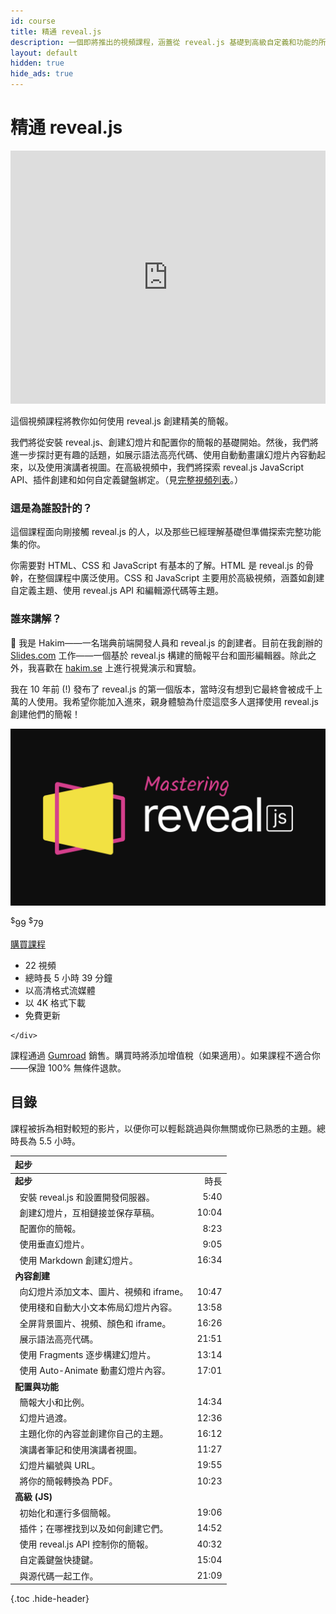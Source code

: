 ```yaml
---
id: course
title: 精通 reveal.js
description: 一個即將推出的視頻課程，涵蓋從 reveal.js 基礎到高級自定義和功能的所有內容。
layout: default
hidden: true
hide_ads: true
---
```


# 精通 reveal.js

<iframe width="100%" height="405" src="https://www.youtube.com/embed/6-uWaBcqguc?color=white&controls=1&modestbranding=1&rel=0" frameborder="0" allow="accelerometer; autoplay; clipboard-write; encrypted-media; gyroscope; picture-in-picture" allowfullscreen></iframe>

這個視頻課程將教你如何使用 reveal.js 創建精美的簡報。

我們將從安裝 reveal.js、創建幻燈片和配置你的簡報的基礎開始。然後，我們將進一步探討更有趣的話題，如展示語法高亮代碼、使用自動動畫讓幻燈片內容動起來，以及使用演講者視圖。在高級視頻中，我們將探索 reveal.js JavaScript API、插件創建和如何自定義鍵盤綁定。（見[完整視頻列表](#table-of-contents)。）

### 這是為誰設計的？

這個課程面向剛接觸 reveal.js 的人，以及那些已經理解基礎但準備探索完整功能集的你。

你需要對 HTML、CSS 和 JavaScript 有基本的了解。HTML 是 reveal.js 的骨幹，在整個課程中廣泛使用。CSS 和 JavaScript 主要用於高級視頻，涵蓋如創建自定義主題、使用 reveal.js API 和編輯源代碼等主題。

### 誰來講解？

👋 我是 Hakim——一名瑞典前端開發人員和 reveal.js 的創建者。目前在我創辦的 [Slides.com](https://slides.com) 工作——一個基於 reveal.js 構建的簡報平台和圖形編輯器。除此之外，我喜歡在 [hakim.se](https://hakim.se) 上進行視覺演示和實驗。

我在 10 年前 (!) 發布了 reveal.js 的第一個版本，當時沒有想到它最終會被成千上萬的人使用。我希望你能加入進來，親身體驗為什麼這麼多人選擇使用 reveal.js 創建他們的簡報！

<div class="buy-course">
	<div class="buy-course-thumb">
		<img src="/images/docs/mastering.svg">
	</div>
	<div class="buy-course-action">
		<p class="buy-course-price">
			<span class="old-price"><sup>$</sup>99</span>
			<span><sup>$</sup>79</span>
		</p>
		<a class="gumroad-button" href="https://gum.co/reveal-js/v0sz80d?wanted=true" target="_blank" data-gumroad-single-product="true">購買課程</a>
	</div>
	<div class="buy-course-data">
		<ul>
			<li>22 視頻</li>
			<li>總時長 5 小時 39 分鐘</li>
			<li>以高清格式流媒體</li>
			<li>以 4K 格式下載</li>
			<li>免費更新</li>
		</ul>

    </div>

</div>
<script src="https://gumroad.com/js/gumroad.js"></script>

課程通過 [Gumroad](https://gumroad.com/) 銷售。購買時將添加增值稅（如果適用）。如果課程不適合你——保證 100% 無條件退款。

## 目錄

課程被拆為相對較短的影片，以便你可以輕鬆跳過與你無關或你已熟悉的主題。總時長為 5.5 小時。

| 起步                                           | <!-- --> |
| :--------------------------------------------- | -------: |
| **起步**                                       |     時長 |
| &nbsp; 安裝 reveal.js 和設置開發伺服器。       |     5:40 |
| &nbsp; 創建幻燈片，互相鏈接並保存草稿。        |    10:04 |
| &nbsp; 配置你的簡報。                          |     8:23 |
| &nbsp; 使用垂直幻燈片。                        |     9:05 |
| &nbsp; 使用 Markdown 創建幻燈片。              |    16:34 |
| **內容創建**                                   |
| &nbsp; 向幻燈片添加文本、圖片、視頻和 iframe。 |    10:47 |
| &nbsp; 使用棧和自動大小文本佈局幻燈片內容。    |    13:58 |
| &nbsp; 全屏背景圖片、視頻、顏色和 iframe。     |    16:26 |
| &nbsp; 展示語法高亮代碼。                      |    21:51 |
| &nbsp; 使用 Fragments 逐步構建幻燈片。         |    13:14 |
| &nbsp; 使用 Auto-Animate 動畫幻燈片內容。      |    17:01 |
| **配置與功能**                                 |
| &nbsp; 簡報大小和比例。                        |    14:34 |
| &nbsp; 幻燈片過渡。                            |    12:36 |
| &nbsp; 主題化你的內容並創建你自己的主題。      |    16:12 |
| &nbsp; 演講者筆記和使用演講者視圖。            |    11:27 |
| &nbsp; 幻燈片編號與 URL。                      |    19:55 |
| &nbsp; 將你的簡報轉換為 PDF。                  |    10:23 |
| **高級 (JS)**                                  |
| &nbsp; 初始化和運行多個簡報。                  |    19:06 |
| &nbsp; 插件；在哪裡找到以及如何創建它們。      |    14:52 |
| &nbsp; 使用 reveal.js API 控制你的簡報。       |    40:32 |
| &nbsp; 自定義鍵盤快捷鍵。                      |    15:04 |
| &nbsp; 與源代碼一起工作。                      |    21:09 |

{.toc .hide-header}
